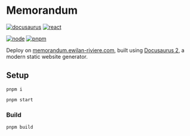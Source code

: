 # Memorandum

[![docusaurus](https://img.shields.io/static/v1?label=Docusaurus&message=v2.x&color=25c2a0&style=flat-square&logo=react&logoColor=ffffff)](https://docusaurus.io)
[![react](https://img.shields.io/static/v1?label=React&message=v17.x&color=61DAFB&style=flat-square&logo=react&logoColor=ffffff)](https://reactjs.org)

[![node](https://img.shields.io/static/v1?label=NodeJS&message=v16.16.x&color=339933&style=flat-square&logo=node.js&logoColor=ffffff)](https://nodejs.org/en)
[![pnpm](https://img.shields.io/static/v1?label=pnpm&message=v7.x&color=F69220&style=flat-square&logo=pnpm&logoColor=ffffff)](https://pnpm.io)

Deploy on [memorandum.ewilan-riviere.com](https://memorandum.ewilan-riviere.com), built using [Docusaurus 2](https://docusaurus.io/), a modern static website generator.

## Setup

```
pnpm i
```

```
pnpm start
```

### Build

```
pnpm build
```
